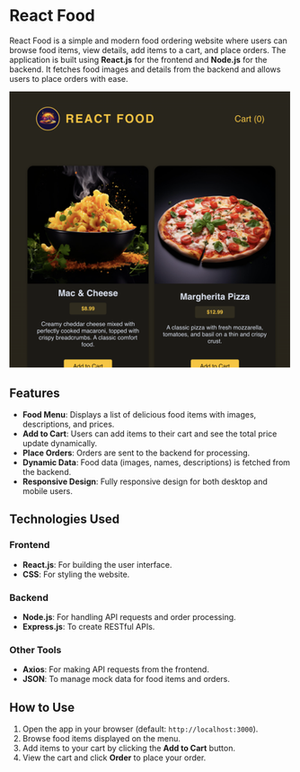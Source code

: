 # React Food

React Food is a simple and modern food ordering website where users can browse food items, view details, add items to a cart, and place orders. The application is built using **React.js** for the frontend and **Node.js** for the backend. It fetches food images and details from the backend and allows users to place orders with ease.

<img src="https://github.com/JinLee0811/simple_Order_Website/blob/68377b3686849a9069690ad37e339b776c30ed42/src/assets/image.png" alt="React Food" width="500" />

## Features

- **Food Menu**: Displays a list of delicious food items with images, descriptions, and prices.
- **Add to Cart**: Users can add items to their cart and see the total price update dynamically.
- **Place Orders**: Orders are sent to the backend for processing.
- **Dynamic Data**: Food data (images, names, descriptions) is fetched from the backend.
- **Responsive Design**: Fully responsive design for both desktop and mobile users.

## Technologies Used

### Frontend

- **React.js**: For building the user interface.
- **CSS**: For styling the website.

### Backend

- **Node.js**: For handling API requests and order processing.
- **Express.js**: To create RESTful APIs.

### Other Tools

- **Axios**: For making API requests from the frontend.
- **JSON**: To manage mock data for food items and orders.

## How to Use

1. Open the app in your browser (default: `http://localhost:3000`).
2. Browse food items displayed on the menu.
3. Add items to your cart by clicking the **Add to Cart** button.
4. View the cart and click **Order** to place your order.
